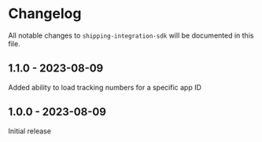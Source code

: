 # Changelog

All notable changes to `shipping-integration-sdk` will be documented in this file.

## 1.1.0 - 2023-08-09

Added ability to load tracking numbers for a specific app ID

## 1.0.0 - 2023-08-09

Initial release
